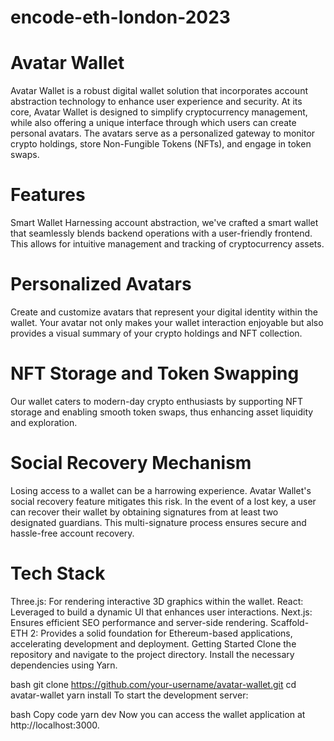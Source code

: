 # encode-eth-london-2023

# Avatar Wallet
Avatar Wallet is a robust digital wallet solution that incorporates account abstraction technology to enhance user experience and security. At its core, Avatar Wallet is designed to simplify cryptocurrency management, while also offering a unique interface through which users can create personal avatars. The avatars serve as a personalized gateway to monitor crypto holdings, store Non-Fungible Tokens (NFTs), and engage in token swaps.

# Features
Smart Wallet
Harnessing account abstraction, we've crafted a smart wallet that seamlessly blends backend operations with a user-friendly frontend. This allows for intuitive management and tracking of cryptocurrency assets.

# Personalized Avatars
Create and customize avatars that represent your digital identity within the wallet. Your avatar not only makes your wallet interaction enjoyable but also provides a visual summary of your crypto holdings and NFT collection.

# NFT Storage and Token Swapping
Our wallet caters to modern-day crypto enthusiasts by supporting NFT storage and enabling smooth token swaps, thus enhancing asset liquidity and exploration.

# Social Recovery Mechanism
Losing access to a wallet can be a harrowing experience. Avatar Wallet's social recovery feature mitigates this risk. In the event of a lost key, a user can recover their wallet by obtaining signatures from at least two designated guardians. This multi-signature process ensures secure and hassle-free account recovery.

# Tech Stack
Three.js: For rendering interactive 3D graphics within the wallet.
React: Leveraged to build a dynamic UI that enhances user interactions.
Next.js: Ensures efficient SEO performance and server-side rendering.
Scaffold-ETH 2: Provides a solid foundation for Ethereum-based applications, accelerating development and deployment.
Getting Started
Clone the repository and navigate to the project directory. Install the necessary dependencies using Yarn.

bash
git clone https://github.com/your-username/avatar-wallet.git
cd avatar-wallet
yarn install
To start the development server:

bash
Copy code
yarn dev
Now you can access the wallet application at http://localhost:3000.

